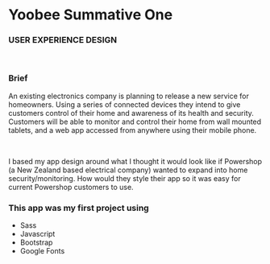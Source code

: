 <h1>Yoobee Summative One</h1>
<h3>USER EXPERIENCE DESIGN</h3>
<br>
<h3>Brief</h3>
<p>An existing electronics company is planning to release a new service for homeowners. Using a series of connected devices they intend to give customers control of their home and awareness of its health and security. Customers will be able to monitor and control their home from wall mounted tablets, and a web app accessed from anywhere using their mobile phone.</p>
<br>
<p>I based my app design around what I thought it would look like if Powershop (a New Zealand based electrical company) wanted to expand into home security/monitoring. How would they style their app so it was easy for current Powershop customers to use.</p>
<h3>This app was my first project using</h3>

- Sass
- Javascript
- Bootstrap
- Google Fonts